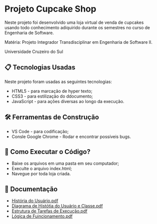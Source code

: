 # Projeto Cupcake Shop

Neste projeto foi desenvolvido uma loja virtual de venda de cupcakes usando todo conhecimento adiquirido durante os semestres no curso de Engenharia de Software.

Matéria: Projeto Integrador Transdisciplinar em Engenharia de Software II.

Universidade Cruzeiro do Sul

## 📋 Tecnologias Usadas

Neste projeto foram usadas as seguintes tecnologias:

* HTML5 - para marcação de hyper texto;
* CSS3 - para estilização do ddocumento;
* JavaScript - para ações diversas ao longo da execução.


## 🛠️ Ferramentas de Construção

* VS Code - para codificação;
* Consle Google Chrome - Rodar e encontrar possíveis bugs.

## 📝 Como Executar o Código?

* Baixe os arquivos em uma pasta em seu computador;
* Execulte o arquivo index.html;
* Navegue por toda loja criada.

## 📁 Documentação

* [História do Usuário.pdf](https://github.com/user-attachments/files/17963883/Historia.do.Usuario.pdf)
* [Diagrama de Histótia do Usuário e Classe.pdf](https://github.com/user-attachments/files/17963884/Diagrama.de.Histotia.do.Usuario.e.Classe.pdf)
* [Estrutura de Tarefas de Execução.pdf](https://github.com/user-attachments/files/17971595/Estrutura.de.Tarefas.de.Execucao.pdf)
* [Lógica de Fuincionamento.pdf](https://github.com/user-attachments/files/17963886/Logica.de.Fuincionamento.pdf)

